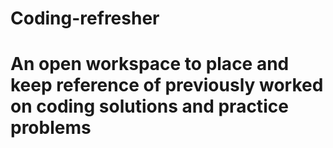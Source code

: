 # Coding-refresher
# An open workspace to place and keep reference of previously worked on coding solutions and practice problems

